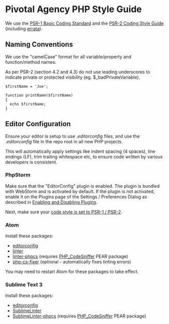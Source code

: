 Pivotal Agency PHP Style Guide
=====================

We use the [PSR-1 Basic Coding Standard](PSR-1-basic-coding-standard.md) and the [PSR-2 Coding Style Guide](PSR-2-coding-style-guide.md) (including [errata](PSR-2-coding-style-guide-meta.md#errata)).


Naming Conventions
-----------

We use the "camelCase" format for all variable/property and function/method names.

As per PSR-2 (section 4.2 and 4.3) do not use leading underscores to indicate private or protected visibility (eg. $_badPrivateVariable).

    $firstName = 'Joe';

    function printName($firstName)
    {
      echo $firstName;
    }


Editor Configuration
-----------
Ensure your editor is setup to use *.editorconfig* files, and use the *.editorconfig* file in the repo root in all new PHP projects.

This will automatically apply settings like indent spacing (4 spaces), line endings (LF), trim trailing whitespace etc, to ensure code written by various developers is consistent.


### PhpStorm

Make sure that the "EditorConfig" plugin is enabled. The plugin is bundled with WebStorm and is activated by default. If the plugin is not activated, enable it on the Plugins page of the Settings / Preferences Dialog as described in [Enabling and Disabling Plugins](https://www.jetbrains.com/help/webstorm/2016.3/enabling-and-disabling-plugins.html).

Next, make sure your [code style is set to PSR-1 / PSR-2](https://www.jetbrains.com/help/phpstorm/2016.3/code-style-php.html).


### Atom
Install these packages:

  * [editorconfig](https://atom.io/packages/editorconfig)
  * [linter](https://atom.io/packages/linter)
  * [linter-phpcs](https://atom.io/packages/linter-phpcs) (requires [PHP_CodeSniffer](https://github.com/squizlabs/PHP_CodeSniffer) PEAR package)
  * [php-cs-fixer](https://atom.io/packages/php-cs-fixer) (optional - automatically fixes linting errors)

You may need to restart Atom for these packages to take effect.

### Sublime Text 3
Install these packages:

  * [editorconfig](https://github.com/sindresorhus/editorconfig-sublime)
  * [SublimeLinter](http://www.sublimelinter.com/en/latest/)
  * [SublimeLinter-phpcs](https://github.com/SublimeLinter/SublimeLinter-phpcs) (requires [PHP_CodeSniffer](https://github.com/squizlabs/PHP_CodeSniffer) PEAR package)

